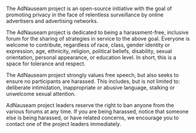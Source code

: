 The AdNauseam project is an open-source initiative with the goal of promoting privacy in the face of relentless surveillance by online advertisers and advertising networks.

The AdNauseam project is dedicated to being a harassment-free, inclusive forum for the sharing of strategies in service to the above goal. Everyone is welcome to contribute, regardless of race, class, gender identity or expression, age, ethnicity, religion, political beliefs, disability, sexual orientation, personal appearance, or education level. In short, this is a space for tolerance and respect.

The AdNauseam project strongly values free speech, but also seeks to ensure no participants are harassed. This includes, but is not limited to: deliberate intimidation, inappropriate or abusive language, stalking or unwelcome sexual attention.

AdNauseam project leaders reserve the right to ban anyone from the various forums at any time. If you are being harassed, notice that someone else is being harassed, or have related concerns, we encourage you to contact one of the project leaders immediately.